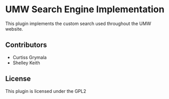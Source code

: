 # UMW Search Engine Implementation

This plugin implements the custom search used throughout the UMW website.

## Contributors

* Curtiss Grymala
* Shelley Keith

## License

This plugin is licensed under the GPL2

